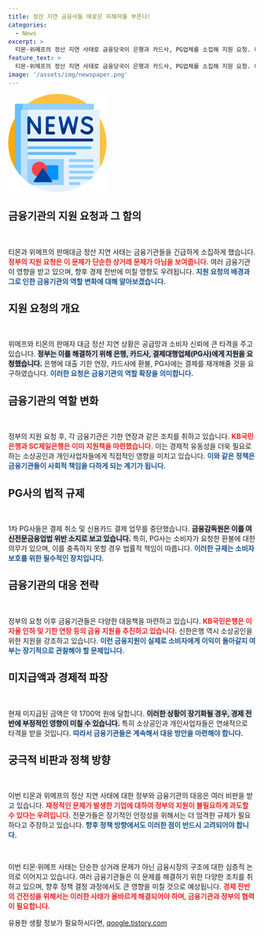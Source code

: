 ```yaml
---
title: 정산 지연 금융사들 애꿎은 피해자를 부른다!
categories:
  - News
excerpt: >
  티몬·위메프의 정산 지연 사태로 금융당국이 은행과 카드사, PG업체를 소집해 지원 요청. 이로 인해 소상공인과 소비자에게 직격탄이 될 위기. 카드사 환불, 대출 기한 연장 등 조치가 이어지고 있지만, 티몬·위메프 부실 문제는 계속 논란.
feature_text: >
  티몬·위메프의 정산 지연 사태로 금융당국이 은행과 카드사, PG업체를 소집해 지원 요청. 이로 인해 소상공인과 소비자에게 직격탄이 될 위기. 카드사 환불, 대출 기한 연장 등 조치가 이어지고 있지만, 티몬·위메프 부실 문제는 계속 논란.
image: '/assets/img/newspaper.png'
---
```


<p><img src="/assets/img/newspaper.png" alt="kimp 속보" /></p>

<h2 data-ke-size="size26">금융기관의 지원 요청과 그 함의</h2>

<p data-ke-size="size16">&nbsp;</p>

<p>티몬과 위메프의 판매대금 정산 지연 사태는 금융기관들을 긴급하게 소집하게 했습니다. <b><span style="color: #ee2323;">정부의 지원 요청은 이 문제가 단순한 상거래 문제가 아님을 보여줍니다.</span></b> 여러 금융기관이 영향을 받고 있으며, 향후 경제 전반에 미칠 영향도 우려됩니다. <b><span style="color: #1a5490;">지원 요청의 배경과 그로 인한 금융기관의 역할 변화에 대해 알아보겠습니다.</span></b></p>

<h2 data-ke-size="size26">지원 요청의 개요</h2>

<p data-ke-size="size16">&nbsp;</p>

<p>위메프와 티몬의 판매자 대금 정산 지연 상황은 공급망과 소비자 신뢰에 큰 타격을 주고 있습니다. <b><span style="background-color: #21538527;">정부는 이를 해결하기 위해 은행, 카드사, 결제대행업체(PG사)에게 지원을 요청했습니다.</span></b> 은행에 대출 기한 연장, 카드사에 환불, PG사에는 결제를 재개해줄 것을 요구하였습니다. <b><span style="color: #1a5490;">이러한 요청은 금융기관의 역할 확장을 의미합니다.</span></b></p>

<h2 data-ke-size="size26">금융기관의 역할 변화</h2>

<p data-ke-size="size16">&nbsp;</p>

<p>정부의 지원 요청 후, 각 금융기관은 기한 연장과 같은 조치를 취하고 있습니다. <b><span style="color: #ee2323;">KB국민은행과 SC제일은행은 이미 지원책을 마련했습니다.</span></b> 이는 경제적 유동성을 더욱 필요로 하는 소상공인과 개인사업자들에게 직접적인 영향을 미치고 있습니다. <b><span style="color: #1a5490;">이와 같은 정책은 금융기관들이 사회적 책임을 다하게 되는 계기가 됩니다.</span></b></p>

<h2 data-ke-size="size26">PG사의 법적 규제</h2>

<p data-ke-size="size16">&nbsp;</p>

<p>1차 PG사들은 결제 취소 및 신용카드 결제 업무를 중단했습니다. <b><span style="background-color: #21538527;">금융감독원은 이를 여신전문금융업법 위반 소지로 보고 있습니다.</span></b> 특히, PG사는 소비자가 요청한 환불에 대한 의무가 있으며, 이를 충족하지 못할 경우 법률적 책임이 따릅니다. <b><span style="color: #1a5490;">이러한 규제는 소비자 보호를 위한 필수적인 장치입니다.</span></b></p>

<h2 data-ke-size="size26">금융기관의 대응 전략</h2>

<p data-ke-size="size16">&nbsp;</p>

<p>정부의 요청 이후 금융기관들은 다양한 대응책을 마련하고 있습니다. <b><span style="color: #ee2323;">KB국민은행은 이자율 인하 및 기한 연장 등의 금융 지원을 추진하고 있습니다.</span></b> 신한은행 역시 소상공인을 위한 지원을 강조하고 있습니다. <b><span style="color: #1a5490;">이런 금융지원이 실제로 소비자에게 이익이 돌아갈지 여부는 장기적으로 관찰해야 할 문제입니다.</span></b></p>

<h2 data-ke-size="size26">미지급액과 경제적 파장</h2>

<p data-ke-size="size16">&nbsp;</p>

<p>현재 미지급된 금액은 약 1700억 원에 달합니다. <b><span style="background-color: #21538527;">이러한 상황이 장기화될 경우, 경제 전반에 부정적인 영향이 미칠 수 있습니다.</span></b> 특히 소상공인과 개인사업자들은 연쇄적으로 타격을 받을 것입니다. <b><span style="color: #1a5490;">따라서 금융기관들은 계속해서 대응 방안을 마련해야 합니다.</span></b></p>

<h2 data-ke-size="size26">궁극적 비판과 정책 방향</h2>

<p data-ke-size="size16">&nbsp;</p>

<p>이번 티몬과 위메프의 정산 지연 사태에 대한 정부와 금융기관의 대응은 여러 비판을 받고 있습니다. <b><span style="color: #ee2323;">재정적인 문제가 발생한 기업에 대하여 정부의 지원이 불필요하게 과도할 수 있다는 우려입니다.</span></b> 전문가들은 장기적인 안정성을 위해서는 더 엄격한 규제가 필요하다고 주장하고 있습니다. <b><span style="color: #1a5490;">향후 정책 방향에서도 이러한 점이 반드시 고려되어야 합니다.</span></b></p>

<p data-ke-size="size16">&nbsp;</p>

<p>이번 티몬·위메프 사태는 단순한 상거래 문제가 아닌 금융시장의 구조에 대한 심층적 논의로 이어지고 있습니다. 여러 금융기관들은 이 문제를 해결하기 위한 다양한 조치를 취하고 있으며, 향후 정책 결정 과정에서도 큰 영향을 미칠 것으로 예상됩니다. <b><span style="color: #ee2323;">경제 전반의 건전성을 위해서는 이러한 사태가 올바르게 해결되어야 하며, 금융기관과 정부의 협력이 필요합니다.</span></b></p>
유용한 생활 정보가 필요하시다면, <a href="https://qoogle.tistory.com" rel="dofollow">qoogle.tistory.com</a>


